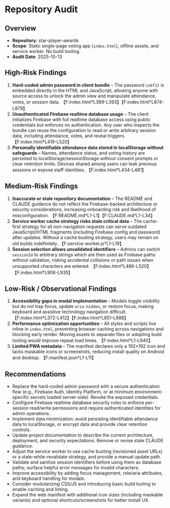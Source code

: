# Repository Audit

## Overview
- **Repository**: star-player-awards
- **Scope**: Static single-page voting app (`index.html`), offline assets, and service worker. No build tooling.
- **Audit Date**: 2025-10-13

## High-Risk Findings
1. **Hard-coded admin password in client bundle** – The password `zsbf12` is embedded directly in the HTML and JavaScript, allowing anyone with source access to unlock the admin view and manipulate attendance, votes, or session data. 【F:index.html†L389-L393】【F:index.html†L874-L879】
2. **Unauthenticated Firebase realtime database usage** – The client initializes Firebase with full realtime database access using public credentials but enforces no authentication. Any user who inspects the bundle can reuse the configuration to read or write arbitrary session data, including attendance, votes, and reveal triggers. 【F:index.html†L419-L520】
3. **Personally identifiable attendance data stored in localStorage without safeguards** – Names, attendance status, and voting history are persisted to localStorage/sessionStorage without consent prompts or clear retention limits. Devices shared among users can leak previous sessions or expose staff identities. 【F:index.html†L434-L481】

## Medium-Risk Findings
1. **Inaccurate or stale repository documentation** – The README and CLAUDE guidance do not reflect the Firebase-backed architecture or security considerations, increasing onboarding risk and likelihood of misconfiguration. 【F:README.md†L1-L1】【F:CLAUDE.md†L1-L34】
2. **Service worker cache strategy risks stale critical data** – The cache-first strategy for all non-navigation requests can serve outdated JavaScript/HTML fragments (including Firebase config and password) after updates. Without a cache busting strategy, users may remain on old builds indefinitely. 【F:service-worker.js†L1-L19】
3. **Session selection allows unvalidated identifiers** – Admins can switch `sessionId` to arbitrary strings which are then used as Firebase paths without validation, risking accidental collisions or path issues when unsupported characters are entered. 【F:index.html†L486-L520】【F:index.html†L906-L935】

## Low-Risk / Observational Findings
1. **Accessibility gaps in modal implementation** – Modals toggle visibility but do not trap focus, update `aria-hidden`, or restore focus, making keyboard and assistive technology navigation difficult. 【F:index.html†L372-L412】【F:index.html†L851-L888】
2. **Performance optimization opportunities** – All styles and scripts live inline in `index.html`, preventing browser caching across navigations and blocking early render. Moving assets to separate files or adopting build tooling would improve repeat load times. 【F:index.html†L1-L940】
3. **Limited PWA metadata** – The manifest declares only a 192×192 icon and lacks maskable icons or screenshots, reducing install quality on Android and desktop. 【F:manifest.json†L1-L11】

## Recommendations
- Replace the hard-coded admin password with a secure authentication flow (e.g., Firebase Auth, Identity Platform, or at minimum environment-specific secrets loaded server-side). Revoke the exposed credentials.
- Configure Firebase realtime database security rules to enforce per-session read/write permissions and require authenticated identities for admin operations.
- Implement data minimization: avoid persisting identifiable attendance data to localStorage, or encrypt data and provide clear retention controls.
- Update project documentation to describe the current architecture, deployment, and security expectations. Remove or revise stale CLAUDE guidance.
- Adjust the service worker to use cache busting (revisioned asset URLs) or a stale-while-revalidate strategy, and provide a manual update path.
- Validate and sanitize session identifiers before using them as database paths; surface helpful error messages for invalid characters.
- Improve accessibility by adding focus management, role/aria attributes, and keyboard handling for modals.
- Consider modularizing CSS/JS and introducing basic build tooling to enable caching and linting.
- Expand the web manifest with additional icon sizes (including maskable variants) and optional shortcuts/screenshots for better install UX.
